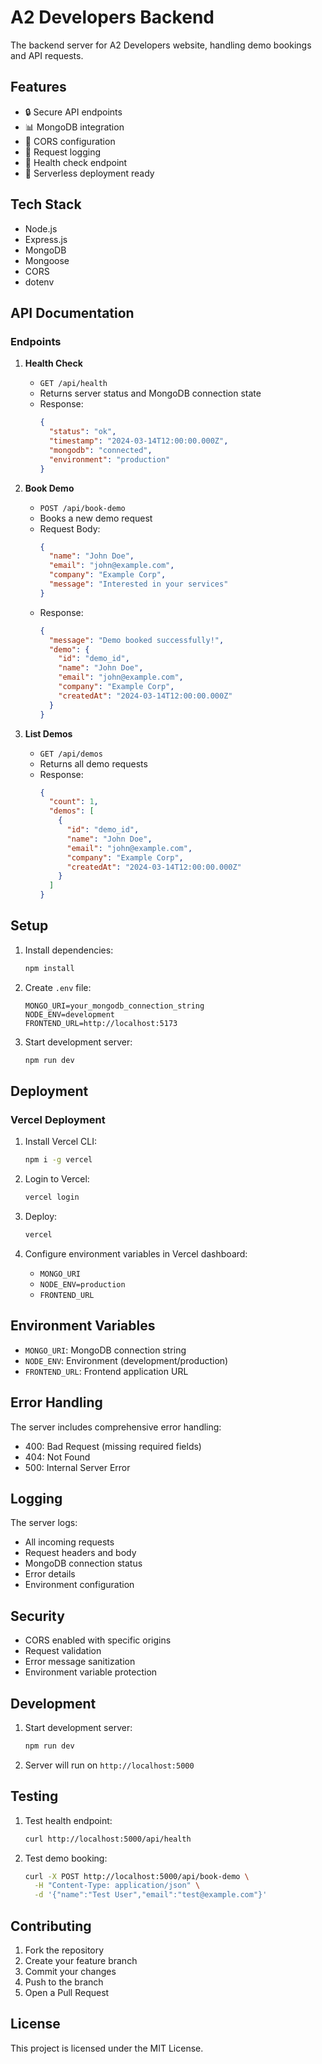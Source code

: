 # A2 Developers Backend

The backend server for A2 Developers website, handling demo bookings and API requests.

## Features

- 🔒 Secure API endpoints
- 📊 MongoDB integration
- 🔄 CORS configuration
- 📝 Request logging
- 🏥 Health check endpoint
- 🚀 Serverless deployment ready

## Tech Stack

- Node.js
- Express.js
- MongoDB
- Mongoose
- CORS
- dotenv

## API Documentation

### Endpoints

1. **Health Check**
   - `GET /api/health`
   - Returns server status and MongoDB connection state
   - Response:
     ```json
     {
       "status": "ok",
       "timestamp": "2024-03-14T12:00:00.000Z",
       "mongodb": "connected",
       "environment": "production"
     }
     ```

2. **Book Demo**
   - `POST /api/book-demo`
   - Books a new demo request
   - Request Body:
     ```json
     {
       "name": "John Doe",
       "email": "john@example.com",
       "company": "Example Corp",
       "message": "Interested in your services"
     }
     ```
   - Response:
     ```json
     {
       "message": "Demo booked successfully!",
       "demo": {
         "id": "demo_id",
         "name": "John Doe",
         "email": "john@example.com",
         "company": "Example Corp",
         "createdAt": "2024-03-14T12:00:00.000Z"
       }
     }
     ```

3. **List Demos**
   - `GET /api/demos`
   - Returns all demo requests
   - Response:
     ```json
     {
       "count": 1,
       "demos": [
         {
           "id": "demo_id",
           "name": "John Doe",
           "email": "john@example.com",
           "company": "Example Corp",
           "createdAt": "2024-03-14T12:00:00.000Z"
         }
       ]
     }
     ```

## Setup

1. Install dependencies:
   ```bash
   npm install
   ```

2. Create `.env` file:
   ```
   MONGO_URI=your_mongodb_connection_string
   NODE_ENV=development
   FRONTEND_URL=http://localhost:5173
   ```

3. Start development server:
   ```bash
   npm run dev
   ```

## Deployment

### Vercel Deployment

1. Install Vercel CLI:
   ```bash
   npm i -g vercel
   ```

2. Login to Vercel:
   ```bash
   vercel login
   ```

3. Deploy:
   ```bash
   vercel
   ```

4. Configure environment variables in Vercel dashboard:
   - `MONGO_URI`
   - `NODE_ENV=production`
   - `FRONTEND_URL`

## Environment Variables

- `MONGO_URI`: MongoDB connection string
- `NODE_ENV`: Environment (development/production)
- `FRONTEND_URL`: Frontend application URL

## Error Handling

The server includes comprehensive error handling:
- 400: Bad Request (missing required fields)
- 404: Not Found
- 500: Internal Server Error

## Logging

The server logs:
- All incoming requests
- Request headers and body
- MongoDB connection status
- Error details
- Environment configuration

## Security

- CORS enabled with specific origins
- Request validation
- Error message sanitization
- Environment variable protection

## Development

1. Start development server:
   ```bash
   npm run dev
   ```

2. Server will run on `http://localhost:5000`

## Testing

1. Test health endpoint:
   ```bash
   curl http://localhost:5000/api/health
   ```

2. Test demo booking:
   ```bash
   curl -X POST http://localhost:5000/api/book-demo \
     -H "Content-Type: application/json" \
     -d '{"name":"Test User","email":"test@example.com"}'
   ```

## Contributing

1. Fork the repository
2. Create your feature branch
3. Commit your changes
4. Push to the branch
5. Open a Pull Request

## License

This project is licensed under the MIT License. 